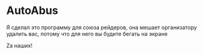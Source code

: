 # AutoAbus

Я сделал это программу для союза рейдеров, она мешает организатору удалить вас, потому что для него вы будите бегать на экране


Za наших!
